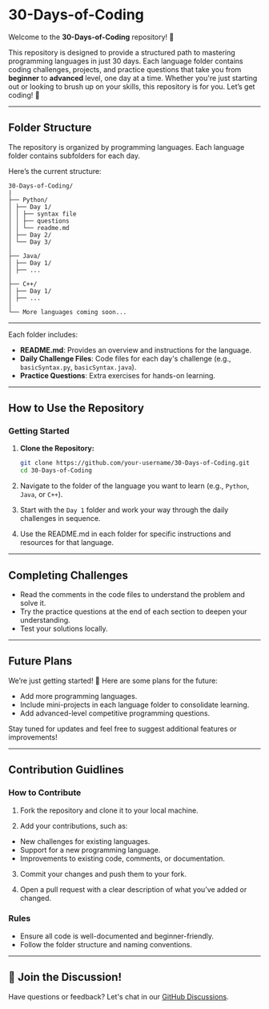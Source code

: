 # 30-Days-of-Coding

Welcome to the **30-Days-of-Coding** repository! 🎉

This repository is designed to provide a structured path to mastering programming languages in just 30 days. Each language folder contains coding challenges, projects, and practice questions that take you from **beginner** to **advanced** level, one day at a time. Whether you're just starting out or looking to brush up on your skills, this repository is for you. Let’s get coding! 🚀

---

## Folder Structure

The repository is organized by programming languages. Each language folder contains subfolders for each day.

Here’s the current structure:

```
30-Days-of-Coding/
|
├── Python/
│ ├── Day 1/
│ │ ├── syntax file
│ │ ├── questions
│ │ └── readme.md
│ ├── Day 2/
│ └── Day 3/
│
├── Java/
│ ├── Day 1/
│ ├── ...
│
├── C++/
│ ├── Day 1/
│ ├── ...
│
└── More languages coming soon...
```

---

Each folder includes:

- **README.md**: Provides an overview and instructions for the language.
- **Daily Challenge Files**: Code files for each day's challenge (e.g., `basicSyntax.py`, `basicSyntax.java`).
- **Practice Questions**: Extra exercises for hands-on learning.

---

## How to Use the Repository

### Getting Started

1. **Clone the Repository:**

   ```bash
   git clone https://github.com/your-username/30-Days-of-Coding.git
   cd 30-Days-of-Coding
   ```

2. Navigate to the folder of the language you want to learn (e.g., `Python`, `Java`, or `C++`).

3. Start with the `Day 1` folder and work your way through the daily challenges in sequence.

4. Use the README.md in each folder for specific instructions and resources for that language.

---

## Completing Challenges

- Read the comments in the code files to understand the problem and solve it.
- Try the practice questions at the end of each section to deepen your understanding.
- Test your solutions locally.

---

## Future Plans

We’re just getting started! 🚀 Here are some plans for the future:

- Add more programming languages.
- Include mini-projects in each language folder to consolidate learning.
- Add advanced-level competitive programming questions.

Stay tuned for updates and feel free to suggest additional features or improvements!

---

## Contribution Guidlines

### How to Contribute

1. Fork the repository and clone it to your local machine.

2. Add your contributions, such as:

- New challenges for existing languages.
- Support for a new programming language.
- Improvements to existing code, comments, or documentation.

3. Commit your changes and push them to your fork.

4. Open a pull request with a clear description of what you’ve added or changed.

### Rules

- Ensure all code is well-documented and beginner-friendly.
- Follow the folder structure and naming conventions.

---

## 💬 Join the Discussion!

Have questions or feedback? Let's chat in our [GitHub Discussions](https://github.com/AtharvaD1407/30-Days-of-Coding/discussions).
